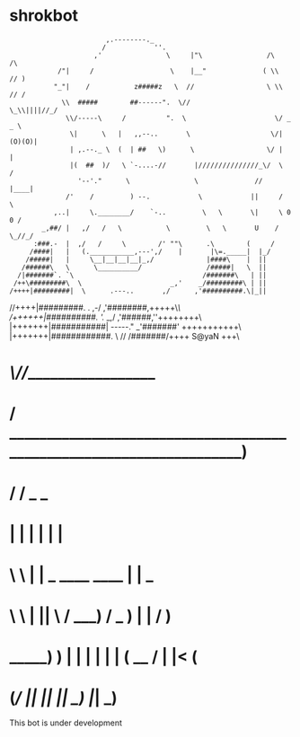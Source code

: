 # shrokbot


                                                                                   
                            ,.--------._                                            
                           /            ''.                                         
                         ,'                \     |"\                /\          /\  
                /"|     /                   \    |__"              ( \\        // ) 
               "_"|    /           z#####z   \  //                  \ \\      // /  
                 \\  #####        ##------".  \//                    \_\\||||//_/   
                  \\/-----\     /          ".  \                      \/ _  _ \     
                   \|      \   |   ,,--..       \                    \/|(O)(O)|     
                   | ,.--._ \  (  | ##   \)      \                  \/ |      |     
                   |(  ##  )/   \ `-....-//       |///////////////_\/  \      /     
                     '--'."      \                \              //     |____|      
                  /'    /         ) --.            \            ||     /      \     
               ,..|     \.________/    `-..         \   \       \|     \ 0  0 /     
            _,##/ |   ,/   /   \           \         \   \       U    / \_//_/      
          :###.-  |  ,/   /     \        /' ""\      .\        (     /              
         /####|   |   (.___________,---',/    |       |\=._____|  |_/              
        /#####|   |     \__|__|__|__|_,/             |####\    |  ||                
       /######\   \      \__________/                /#####|   \  ||               
      /|#######`. `\                                /#######\   | ||                
     /++\#########\  \                      _,'    _/#########\ | ||                
    /++++|#########|  \      .---..       ,/      ,'##########.\|_||       
   //++++|#########\.  \.              ,-/      ,'########,+++++\\_\\        
  /++++++|##########\.   '._        _,/       ,'######,''++++++++\                  
 |+++++++|###########|       -----."        _'#######' +++++++++++\                 
 |+++++++|############\.     \\     //      /#######/++++ S@yaN +++\                
#      ________________________\\___//______________________________________         
#     / ____________________________________________________________________)        
#    / /              _                                             _                
#    | |             | |                                           | |               
#     \ \            | | _           ____           ____           | |  _            
#      \ \           | || \         / ___)         / _  )          | | / )           
#  _____) )          | | | |        | |           (  __ /          | |< (            
# (______/           |_| |_|        |_|            \_____)         |_| \_)           
                                                                                    




                
This bot is under development
